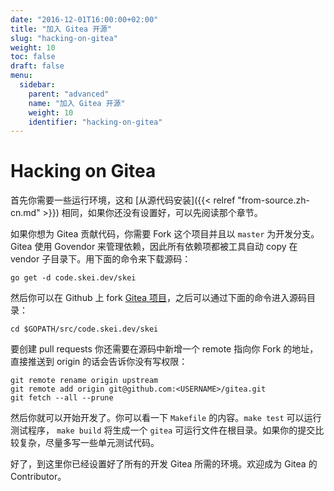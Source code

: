 ```yaml
---
date: "2016-12-01T16:00:00+02:00"
title: "加入 Gitea 开源"
slug: "hacking-on-gitea"
weight: 10
toc: false
draft: false
menu:
  sidebar:
    parent: "advanced"
    name: "加入 Gitea 开源"
    weight: 10
    identifier: "hacking-on-gitea"
---
```


# Hacking on Gitea

首先你需要一些运行环境，这和 [从源代码安装]({{< relref "from-source.zh-cn.md" >}}) 相同，如果你还没有设置好，可以先阅读那个章节。

如果你想为 Gitea 贡献代码，你需要 Fork 这个项目并且以 `master` 为开发分支。Gitea 使用 Govendor
来管理依赖，因此所有依赖项都被工具自动 copy 在 vendor 子目录下。用下面的命令来下载源码：

```
go get -d code.skei.dev/skei
```

然后你可以在 Github 上 fork [Gitea 项目](https://github.com/go-gitea/gitea)，之后可以通过下面的命令进入源码目录：

```
cd $GOPATH/src/code.skei.dev/skei
```

要创建 pull requests 你还需要在源码中新增一个 remote 指向你 Fork 的地址，直接推送到 origin 的话会告诉你没有写权限：

```
git remote rename origin upstream
git remote add origin git@github.com:<USERNAME>/gitea.git
git fetch --all --prune
```

然后你就可以开始开发了。你可以看一下 `Makefile` 的内容。`make test` 可以运行测试程序， `make build` 将生成一个 `gitea` 可运行文件在根目录。如果你的提交比较复杂，尽量多写一些单元测试代码。

好了，到这里你已经设置好了所有的开发 Gitea 所需的环境。欢迎成为 Gitea 的 Contributor。

